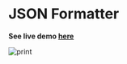 # JSON Formatter

**See live demo [here](https://luc4sguilherme.github.io/json-formatter/)**

![print](https://user-images.githubusercontent.com/29242243/197933552-b02ad3e6-70b2-456f-8258-34c2dede1aa8.png)
